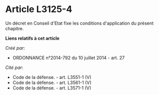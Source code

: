 # Article L3125-4

Un décret en Conseil d'Etat fixe les conditions d'application du présent chapitre.

**Liens relatifs à cet article**

_Créé par_:

  - ORDONNANCE n°2014-792 du 10 juillet 2014 - art. 27

_Cité par_:

  - Code de la défense. - art. L3551-1 (V)
  - Code de la défense. - art. L3561-1 (V)
  - Code de la défense. - art. L3571-1 (V)
